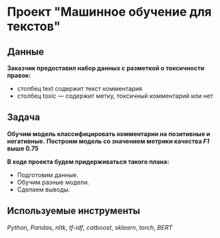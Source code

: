 # Проект "Машинное обучение для текстов"

## Данные

**Заказчик предоставил набор данных с разметкой о токсичности правок:**
- столбец text содержит текст комментария
- столбец toxic — содержит метку, токсичный комментарий или нет

## Задача
**Обучим модель классифицировать комментарии на позитивные и негативные.**
**Построим модель со значением метрики качества *F1* выше 0.75**

**В ходе проекта будем придерживаться такого плана:**

- Подготовим данные.
- Обучим разные модели. 
- Сделаем выводы.

## Используемые инструменты
*Python*, *Pandas*, *nltk*, *tf-idf*, *catboost*, *sklearn*, *torch*, *BERT* 
